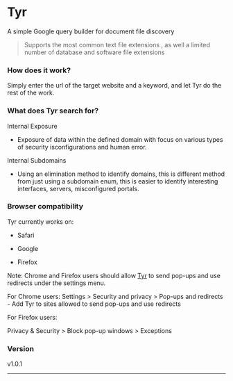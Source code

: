 # Tyr
A simple Google query builder for document file discovery

> Supports the most common text file extensions , as well a limited number of database and software file extensions  

### How does it work?

Simply enter the url of the target website and a keyword, and let Tyr do the rest of the work.

### What does Tyr search for?

Internal Exposure  
* Exposure of data within the defined domain with focus on various types of security isconfigurations and human error.

Internal Subdomains
* Using an elimination method to identify domains, this is different method from just using a subdomain enum, this is easier to identify interesting interfaces, servers, misconfigured portals.


### Browser compatibility

Tyr currently works on:

* Safari

* Google

* Firefox

Note: Chrome and Firefox users should allow [Tyr](https://ex16x41.github.io/Tyr/) to send pop-ups and use redirects under the settings menu.

For Chrome users:
Settings > Security and privacy > Pop-ups and redirects  - Add Tyr to sites allowed to send pop-ups and use redirects

For Firefox users:

Privacy & Security > Block pop-up windows > Exceptions

### Version

v1.0.1

- - - -
